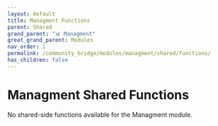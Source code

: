 ```yaml
---
layout: default
title: Managment Functions
parent: Shared
grand_parent: "📊 Managment"
great_grand_parent: Modules
nav_order: 1
permalink: /community_bridge/modules/managment/shared/functions/
has_children: false
---
```


# Managment Shared Functions
No shared-side functions available for the Managment module.

